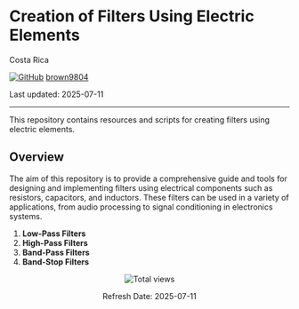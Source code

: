 # Creation of Filters Using Electric Elements

Costa Rica

[![GitHub](https://img.shields.io/badge/--181717?logo=github&logoColor=ffffff)](https://github.com/)
[brown9804](https://github.com/brown9804)

Last updated: 2025-07-11

------------------------------------------

This repository contains resources and scripts for creating filters using electric elements.

## Overview

The aim of this repository is to provide a comprehensive guide and tools for designing and implementing filters using electrical components such as resistors, capacitors, and inductors. These filters can be used in a variety of applications, from audio processing to signal conditioning in electronics systems.

1. **Low-Pass Filters**
2. **High-Pass Filters** 
3. **Band-Pass Filters**
4. **Band-Stop Filters**

<!-- START BADGE -->
<div align="center">
  <img src="https://img.shields.io/badge/Total%20views-1022-limegreen" alt="Total views">
  <p>Refresh Date: 2025-07-11</p>
</div>
<!-- END BADGE -->
